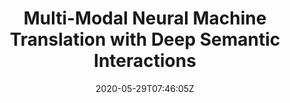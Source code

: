 ---
title: "Multi-Modal Neural Machine Translation with Deep Semantic Interactions"
authors:
- Jinsong Su
- Jinchang Chen
- Hui Jiang
- Xiangwen Zhang
- Chulun Zhou
- Huan Lin
- Qingqiang Wu
- Yongxuan Lai
author_notes:
- 
- 
- 
- 
- 
- 
- 
- 
date: "2020-05-29T07:46:05Z"
publishDate: "2025-05-29T07:46:05Z"
publication_types: [多模态机器翻译]
publication: "**Information Sciences.** (CCF-B类)"
---